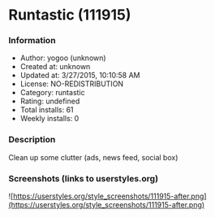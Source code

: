 # Runtastic (111915)

### Information
- Author: yogoo (unknown)
- Created at: unknown
- Updated at: 3/27/2015, 10:10:58 AM
- License: NO-REDISTRIBUTION
- Category: runtastic
- Rating: undefined
- Total installs: 61
- Weekly installs: 0


### Description
Clean up some clutter (ads, news feed, social box)


### Screenshots (links to userstyles.org)
![https://userstyles.org/style_screenshots/111915-after.png](https://userstyles.org/style_screenshots/111915-after.png)


